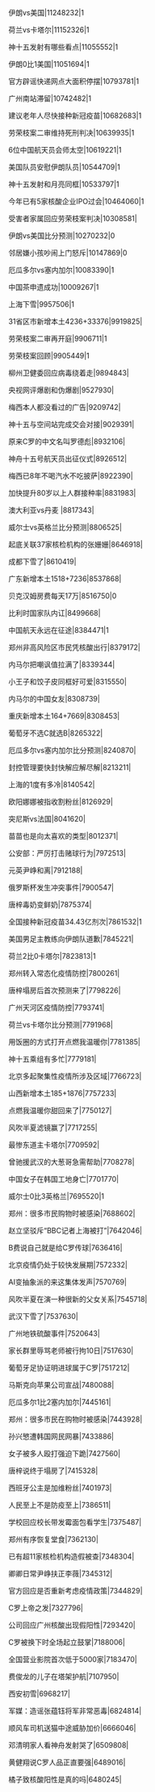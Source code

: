 伊朗vs美国|11248232|1

荷兰vs卡塔尔|11152326|1

神十五发射有哪些看点|11055552|1

伊朗0比1美国|11051694|1

官方辟谣快递网点大面积停摆|10793781|1

广州南站滞留|10742482|1

建议老年人尽快接种新冠疫苗|10682683|1

劳荣枝案二审维持死刑判决|10639935|1

6位中国航天员会师太空|10619221|1

美国队员安慰伊朗队员|10544709|1

神十五发射和月亮同框|10533797|1

今年已有5家核酸企业IPO过会|10464060|1

受害者家属回应劳荣枝案判决|10308581|

伊朗vs美国比分预测|10270232|0

邻居嫌小孩吵闹上门怒斥|10147869|0

厄瓜多尔vs塞内加尔|10083390|1

中国茶申遗成功|10009267|1

上海下雪|9957506|1

31省区市新增本土4236+33376|9919825|

劳荣枝案二审再开庭|9906711|1

劳荣枝案回顾|9905449|1

柳州卫健委回应病毒绕着走|9894843|

央视网评爆剧和伪爆剧|9527930|

梅西本人都没看过的广告|9209742|

神十五与空间站完成交会对接|9029391|

原来C罗的中文名叫罗德彪|8932106|

神舟十五号航天员出征仪式|8926512|

梅西已8年不喝汽水不吃披萨|8922390|

加快提升80岁以上人群接种率|8831983|

澳大利亚vs丹麦 ​|8817343|

威尔士vs英格兰比分预测|8806525|

起底关联37家核检机构的张姗姗|8646918|

成都下雪了|8610419|

广东新增本土1518+7236|8537868|

贝克汉姆房费每天17万|8516750|0

比利时国家队内讧|8499668|

中国航天永远在征途|8384471|1

郑州非高风险区市民凭核酸出行|8379172|

内马尔把嘲讽值拉满了|8339344|

小王子和饺子皮同框好可爱|8315550|

内马尔的中国女友|8308739|

重庆新增本土164+7669|8308453|

葡萄牙不选C就选B|8265322|

厄瓜多尔vs塞内加尔比分预测|8240870|

封控管理要快封快解应解尽解|8213211|

上海的1度有多冷|8140542|

欧阳娜娜被指收割粉丝|8126929|

突尼斯vs法国|8041620|

苗苗也是向太喜欢的类型|8012371|

公安部：严厉打击赌球行为|7972513|

元英尹峥和离|7912188|

俄罗斯杯发生冲突事件|7900547|

唐梓毒奶变鲜奶|7875374|

全国接种新冠疫苗34.43亿剂次|7861532|1

美国男足主教练向伊朗队道歉|7845221|

荷兰2比0卡塔尔|7823813|1

郑州转入常态化疫情防控|7800261|

唐梓塌房后首次预测来了|7798226|

广州天河区疫情防控|7793741|

荷兰vs卡塔尔比分预测|7791968|

用饭圈的方式打开点燃我温暖你|7781385|

神十五乘组有多忙|7779181|

北京多起聚集性疫情所涉及区域|7766723|

山西新增本土185+1876|7757233|

点燃我温暖你甜回来了|7750127|

风吹半夏滤镜赢了|7717255|

最惨东道主卡塔尔|7709592|

曾驰援武汉的大葱哥急需帮助|7708278|

中国女子在韩国工地身亡|7701770|

威尔士0比3英格兰|7695520|1

郑州：很多市民购物时被感染|7688602|

赵立坚驳斥“BBC记者上海被打”|7642046|

B费说自己就是给C罗传球|7636416|

北京疫情仍处于较快发展期|7572332|

AI变抽象派的来这集体发声|7570769|

风吹半夏在演一种很新的父女关系|7545718|

武汉下雪了|7537630|

广州地铁硫酸事件|7520643|

家长群里辱骂老师被行拘10日|7517630|

葡萄牙足协证明进球属于C罗|7517212|

马斯克向苹果公司宣战|7480088|

厄瓜多尔1比2塞内加尔|7445161|

郑州：很多市民在购物时被感染|7443928|

孙兴慜遭韩国网民网暴|7433886|

女子被多人殴打强迫下跪|7427560|

唐梓说终于塌房了|7415328|

西班牙公主是加维粉丝|7401973|

人民至上不是防疫至上|7386511|

学校回应校长带发霉面包看学生|7375487|

郑州有序恢复堂食|7362130|

已有超11家核检机构造假被查|7348304|

卿卿日常尹峥扶正李薇|7345312|

官方回应是否重新考虑疫情政策|7344829|

C罗上帝之发|7327796|

公司回应广州核酸出现假阳性|7293420|

C罗被换下时全场起立鼓掌|7188006|

全国营业影院首次低于5000家|7183470|

费俊龙的儿子在塔架护航|7107950|

西安初雪|6968217|

军媒：造谣张蕴钰将军非常恶毒|6824814|

顺风车司机送猫中途威胁加价|6666046|

邓清明家人看神舟发射哭了|6509808|

黄健翔说C罗人品正直要强|6489016|

橘子致核酸阳性是真的吗|6480245|

